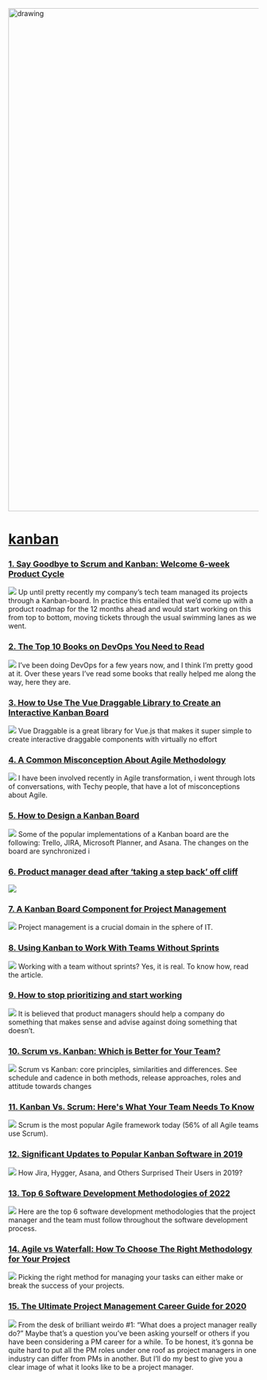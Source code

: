 <img src="https://hackernoon.com/banner-image.png" alt="drawing" width="1012"/>

# [kanban](https://hackernoon.com/tagged/kanban)
### [1. Say Goodbye to Scrum and Kanban: Welcome 6-week Product Cycle](https://hackernoon.com/say-goodbye-to-scrum-and-kanban-welcome-6-week-product-cycle-sj683wc1)
![](https://cdn.filestackcontent.com/D38XzlBQnmH7FrsTO9aJ)
Up until pretty recently my company’s tech team managed its projects through a Kanban-board. In practice this entailed that we’d come up with a product roadmap for the 12 months ahead and would start working on this from top to bottom, moving tickets through the usual swimming lanes as we went.

### [2. The Top 10 Books on DevOps You Need to Read](https://hackernoon.com/the-top-10-books-on-devops-you-need-to-read-fuos312x)
![](https://cdn.hackernoon.com/drafts/msqq31x0.png)
I’ve been doing DevOps for a few years now, and I think I’m pretty good at it. Over these years I’ve read some books that really helped me along the way, here they are.

### [3. How to Use The Vue Draggable Library to Create an Interactive Kanban Board](https://hackernoon.com/how-to-use-the-vue-draggable-library-to-create-an-interactive-kanban-board-0y2j33zh)
![](https://cdn.hackernoon.com/images/LFCaL0mBeyY8JHz0m6GDFp0v7go2-e52q33nh.jpeg)
Vue Draggable is a great library for Vue.js that makes it super simple to create interactive draggable components with virtually no effort

### [4. A Common Misconception About Agile Methodology](https://hackernoon.com/agile-myth-qs2q23oar)
![](https://cdn.hackernoon.com/images/4a103ztp.jpg)
I have been involved recently in Agile transformation, i went through lots of conversations, with Techy people, that have a lot of misconceptions about Agile.

### [5. How to Design a Kanban Board](https://hackernoon.com/how-to-design-a-kanban-board)
![](https://cdn.hackernoon.com/images/OAWNH2u4oMfvIQnqBHkGhGDHPN72-kpb3lvr.jpeg)
Some of the popular implementations of a Kanban board are the following: Trello, JIRA, Microsoft Planner, and Asana. The changes on the board are synchronized i

### [6. Product manager dead after ‘taking a step back’ off cliff](https://hackernoon.com/product-manager-dead-after-taking-a-step-back-off-cliff-0s1q3wxh)
![](https://cdn.hackernoon.com/drafts/e31l3w6u.png)


### [7. A Kanban Board Component for Project Management](https://hackernoon.com/a-kanban-board-component-for-project-management)
![](https://cdn.hackernoon.com/images/DgIHgUcx99gVUPhnmk5o7713Bzl2-ufe3nfe.jpeg)
Project management is a crucial domain in the sphere of IT. 

### [8. Using Kanban to Work With Teams Without Sprints](https://hackernoon.com/using-kanban-to-work-with-teams-without-sprints)
![](https://cdn.hackernoon.com/images/rmuzVQJUbBfyPbtDaXokroUhgFY2-rqd3q1f.jpeg)
Working with a team without sprints? Yes, it is real. To know how, read the article. 

### [9. How to stop prioritizing and start working](https://hackernoon.com/how-to-stop-prioritizing-and-start-working-9j4j3n3q)
![](https://cdn.hackernoon.com/images/c4j33n4a.jpg)
It is believed that product managers should help a company do something that makes sense and advise against doing something that doesn’t. 

### [10. Scrum vs. Kanban: Which is Better for Your Team?](https://hackernoon.com/scrum-vs-kanban-which-is-better-for-your-team)
![](https://cdn.hackernoon.com/images/zBNvq4KPzuQTagLdn5CRuQiJhhu2-9b2378u.jpeg)
Scrum vs Kanban: core principles, similarities and differences. See schedule and cadence in both methods, release approaches, roles and attitude towards changes

### [11. Kanban Vs. Scrum: Here's What Your Team Needs To Know](https://hackernoon.com/kanban-vs-scrum-heres-what-your-team-needs-to-know-mxa23y9v)
![](https://cdn.hackernoon.com/images/vnrk3yue.jpg)
Scrum is the most popular Agile framework today (56% of all Agile teams use Scrum).

### [12. Significant Updates to Popular Kanban Software in 2019](https://hackernoon.com/significant-updates-of-popular-kanban-software-in-2019-3y1132px)
![](https://cdn.hackernoon.com/drafts/f7y2329y.png)
How Jira, Hygger, Asana, and Others Surprised Their Users in 2019?

### [13. Top 6 Software Development Methodologies of 2022](https://hackernoon.com/top-6-software-development-methodologies-of-2022)
![](https://cdn.hackernoon.com/images/mjVy8NoBG6dO0Aewhy3sHk9nAo63-cg5373e.jpeg)
Here are the top 6 software development methodologies that the project manager and the team must follow throughout the software development process.

### [14. Agile vs Waterfall: How To Choose The Right Methodology for Your Project](https://hackernoon.com/agile-vs-waterfall-how-to-choose-the-right-methodology-for-your-project-f7da3yoz)
![](https://cdn.hackernoon.com/images/epqr3yuc.jpg)
Picking the right method for managing your tasks can either make or break the success of your projects.

### [15. The Ultimate Project Management Career Guide for 2020](https://hackernoon.com/the-ultimate-project-management-career-guide-for-2020-43443uqc)
![](https://firebasestorage.googleapis.com/v0/b/hackernoon-app.appspot.com/o/images%2FV9J0kJWT15dwSuG3CLQTn9lZjeE3-wu243uxm.png?alt=media&token=96b36cb1-93cf-453f-a5ed-bd7b4067280d)
From the desk of brilliant weirdo #1: “What does a project manager really do?” Maybe that’s a question you’ve been asking yourself or others if you have been considering a PM career for a while. To be honest, it’s gonna be quite hard to put all the PM roles under one roof as project managers in one industry can differ from PMs in another. But I’ll do my best to give you a clear image of what it looks like to be a project manager.

